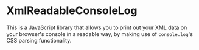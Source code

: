 # XmlReadableConsoleLog #

This is a JavaScript library that allows you to print out your XML data on your browser's console in a readable way, by making use of `console.log`'s CSS parsing functionality.  
